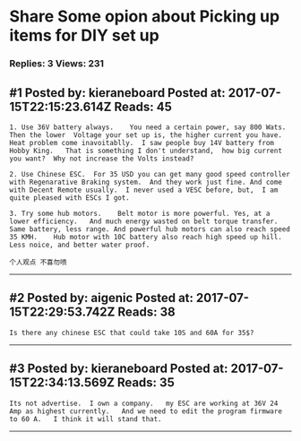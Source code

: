 # Share Some opion about Picking up items for DIY set up

### Replies: 3 Views: 231

## \#1 Posted by: kieraneboard Posted at: 2017-07-15T22:15:23.614Z Reads: 45

```
1. Use 36V battery always.    You need a certain power, say 800 Wats. Then the lower  Voltage your set up is, the higher current you have.   Heat problem come inavoitablly.  I saw people buy 14V battery from Hobby King.   That is something I don't understand,  how big current you want?  Why not increase the Volts instead?

2. Use Chinese ESC.  For 35 USD you can get many good speed controller with Regenarative Braking system.  And they work just fine. And come with Decent Remote usually.  I never used a VESC before, but,  I am quite pleased with ESCs I got.

3. Try some hub motors.    Belt motor is more powerful. Yes, at a lower efficiency.   And much energy wasted on belt torque transfer. Same battery, less range. And powerful hub motors can also reach speed 35 KMH.    Hub motor with 10C battery also reach high speed up hill.  Less noice, and better water proof. 

个人观点 不喜勿喷
```

---
## \#2 Posted by: aigenic Posted at: 2017-07-15T22:29:53.742Z Reads: 38

```
Is there any chinese ESC that could take 10S and 60A for 35$?
```

---
## \#3 Posted by: kieraneboard Posted at: 2017-07-15T22:34:13.569Z Reads: 35

```
Its not advertise.  I own a company.   my ESC are working at 36V 24 Amp as highest currently.   And we need to edit the program firmware to 60 A.   I think it will stand that.
```

---
